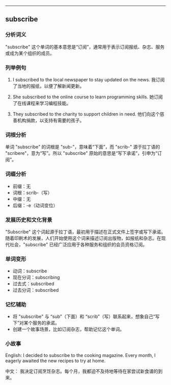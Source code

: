 
---------------
## subscribe
### 分析词义
"subscribe" 这个单词的基本意思是“订阅”，通常用于表示订阅报纸、杂志、服务或成为某个组织的成员。

### 列举例句
1. I subscribed to the local newspaper to stay updated on the news.
   我订阅了当地的报纸，以便了解新闻更新。
   
2. She subscribed to the online course to learn programming skills.
   她订阅了在线课程来学习编程技能。
   
3. They subscribed to the charity to support children in need.
   他们向这个慈善机构捐款，以支持有需要的孩子。

### 词根分析
单词 "subscribe" 的词根是 "sub-"，意味着“下面”，而 "scrib-" 源于拉丁语的 "scribere"，意为“写”。所以 "subscribe" 原始的意思是“写下承诺”，引申为“订阅”。

### 词缀分析
- 前缀：无
- 词根：scrib-（写）
- 中缀：无
- 后缀：-e（动词变位）

### 发展历史和文化背景
"Subscribe" 这个词起源于拉丁语，最初用于描述在正式文件上签字或写下承诺。随着印刷术的发展，人们开始使用这个词来描述订阅出版物，如报纸和杂志。在现代社会，"subscribe" 已经广泛应用于各种服务和组织的会员资格订阅。

### 单词变形
- 动词：subscribe
- 现在分词：subscribing
- 过去式：subscribed
- 过去分词：subscribed

### 记忆辅助
- 将 "subscribe" 与 “sub”（下面）和 “scrib”（写）联系起来，想象自己“写下”对某个服务的承诺。
- 创建一个故事场景，比如订阅杂志，帮助记忆这个单词。

### 小故事
English:
I decided to subscribe to the cooking magazine. Every month, I eagerly awaited the new recipes to try at home.

中文：
我决定订阅烹饪杂志。每个月，我都迫不及待地等待在家尝试新食谱的到来。

